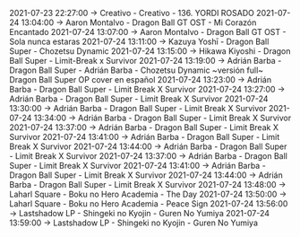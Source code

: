 2021-07-23 22:27:00 -> Creativo - Creativo - 136. YORDI ROSADO
2021-07-24 13:04:00 -> Aaron Montalvo - Dragon Ball GT OST - Mi Corazón Encantado
2021-07-24 13:07:00 -> Aaron Montalvo - Dragon Ball GT OST - Sola nunca estaras
2021-07-24 13:11:00 -> Kazuya Yoshī - Dragon Ball Super - Chozetsu Dynamic
2021-07-24 13:15:00 -> Hikawa Kiyoshi - Dragon Ball Super - Limit-Break x Survivor
2021-07-24 13:19:00 -> Adrián Barba - Dragon Ball Super - Adrián Barba - Chozetsu Dynamic ~versión full~ Dragon Ball Super OP cover en español
2021-07-24 13:23:00 -> Adrián Barba - Dragon Ball Super - Limit Break X Survivor
2021-07-24 13:27:00 -> Adrián Barba - Dragon Ball Super - Limit Break X Survivor
2021-07-24 13:30:00 -> Adrián Barba - Dragon Ball Super - Limit Break X Survivor
2021-07-24 13:34:00 -> Adrián Barba - Dragon Ball Super - Limit Break X Survivor
2021-07-24 13:37:00 -> Adrián Barba - Dragon Ball Super - Limit Break X Survivor
2021-07-24 13:41:00 -> Adrián Barba - Dragon Ball Super - Limit Break X Survivor
2021-07-24 13:44:00 -> Adrián Barba - Dragon Ball Super - Limit Break X Survivor
2021-07-24 13:37:00 -> Adrián Barba - Dragon Ball Super - Limit Break X Survivor
2021-07-24 13:41:00 -> Adrián Barba - Dragon Ball Super - Limit Break X Survivor
2021-07-24 13:44:00 -> Adrián Barba - Dragon Ball Super - Limit Break X Survivor
2021-07-24 13:48:00 -> Laharl Square - Boku no Hero Academia - The Day
2021-07-24 13:50:00 -> Laharl Square - Boku no Hero Academia - Peace Sign
2021-07-24 13:56:00 -> Lastshadow LP - Shingeki no Kyojin - Guren No Yumiya
2021-07-24 13:59:00 -> Lastshadow LP - Shingeki no Kyojin - Guren No Yumiya
